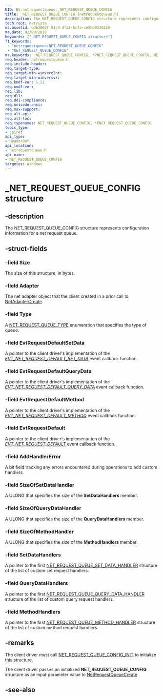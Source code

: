 ```yaml
---
UID: NS:netrequestqueue._NET_REQUEST_QUEUE_CONFIG
title: _NET_REQUEST_QUEUE_CONFIG (netrequestqueue.h)
description: The NET_REQUEST_QUEUE_CONFIG structure represents configuration information for a net request queue.
tech.root: netvista
ms.assetid: bdb3062f-81c4-4fa2-bc7a-ce5bd9330220
ms.date: 02/09/2018
keywords: ["_NET_REQUEST_QUEUE_CONFIG structure"]
f1_keywords:
 - "netrequestqueue/NET_REQUEST_QUEUE_CONFIG"
 - "NET_REQUEST_QUEUE_CONFIG"
ms.keywords: _NET_REQUEST_QUEUE_CONFIG, *PNET_REQUEST_QUEUE_CONFIG, NET_REQUEST_QUEUE_CONFIG, 
req.header: netrequestqueue.h
req.include-header:
req.target-type:
req.target-min-winverclnt:
req.target-min-winversvr:
req.kmdf-ver: 1.21
req.umdf-ver:
req.lib:
req.dll:
req.ddi-compliance:
req.unicode-ansi:
req.max-support:
req.alt-api:
req.alt-loc:
req.typenames: NET_REQUEST_QUEUE_CONFIG, *PNET_REQUEST_QUEUE_CONFIG
topic_type: 
- apiref
api_type: 
- HeaderDef
api_location:
- netrequestqueue.h
api_name: 
- NET_REQUEST_QUEUE_CONFIG
targetos: Windows
---
```


# _NET_REQUEST_QUEUE_CONFIG structure

## -description



The NET_REQUEST_QUEUE_CONFIG structure represents configuration information for a net request queue.

## -struct-fields

### -field Size
The size of this structure, in bytes.
 
### -field Adapter
The net adapter object that the client created in a prior call to [NetAdapterCreate](../netadapter/nf-netadapter-netadaptercreate.md).
 
### -field Type
A [NET_REQUEST_QUEUE_TYPE](ne-netrequestqueue-_net_request_queue_type.md) enumeration that specifies the type of queue.
 
### -field EvtRequestDefaultSetData
A pointer to the client driver's implementation of the *[EVT_NET_REQUEST_DEFAULT_SET_DATA](nc-netrequestqueue-evt_net_request_default_set_data.md)* event callback function.

### -field EvtRequestDefaultQueryData
A pointer to the client driver's implementation of the *[EVT_NET_REQUEST_DEFAULT_QUERY_DATA](nc-netrequestqueue-evt_net_request_default_query_data.md)* event callback function.

### -field EvtRequestDefaultMethod
A pointer to the client driver's implementation of the *[EVT_NET_REQUEST_DEFAULT_METHOD](nc-netrequestqueue-evt_net_request_default_method.md)* event callback function.

### -field EvtRequestDefault
A pointer to the client driver's implementation of the *[EVT_NET_REQUEST_DEFAULT](nc-netrequestqueue-evt_net_request_default.md)* event callback function.

### -field AddHandlerError
A bit field tracking any errors encountered during operations to add custom handlers.

### -field SizeOfSetDataHandler
A ULONG that specifies the size of the **SetDataHandlers** member.

### -field SizeOfQueryDataHandler
A ULONG that specifies the size of the **QueryDataHandlers** member.

### -field SizeOfMethodHandler
A ULONG that specifies the size of the **MethodHandlers** member.

### -field SetDataHandlers
A pointer to the first [NET_REQUEST_QUEUE_SET_DATA_HANDLER](ns-netrequestqueue-_net_request_queue_set_data_handler.md) structure of the list of custom set request handlers.

### -field QueryDataHandlers
A pointer to the first [NET_REQUEST_QUEUE_QUERY_DATA_HANDLER](ns-netrequestqueue-_net_request_queue_query_data_handler.md) structure of the list of custom query request handlers.

### -field MethodHandlers
A pointer to the first [NET_REQUEST_QUEUE_METHOD_HANDLER](ns-netrequestqueue-_net_request_queue_method_handler.md) structure of the list of custom method request handlers.

## -remarks
The client driver must call [NET_REQUEST_QUEUE_CONFIG_INIT](nf-netrequestqueue-net_request_queue_config_init.md) to initialize this structure.

The client driver passes an initialized **NET_REQUEST_QUEUE_CONFIG** structure as an input parameter value to [NetRequestQueueCreate](nf-netrequestqueue-netrequestqueuecreate.md).



## -see-also

